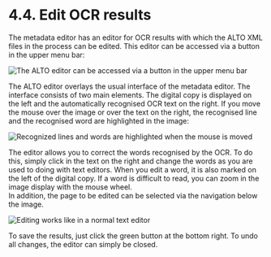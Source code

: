 # 4.4. Edit OCR results

The metadata editor has an editor for OCR results with which the ALTO XML files in the process can be edited. This editor can be accessed via a button in the upper menu bar:

![The ALTO editor can be accessed via a button in the upper menu bar](../../.gitbook/assets/alto_editor1_en.png)

The ALTO editor overlays the usual interface of the metadata editor. The interface consists of two main elements. The digital copy is displayed on the left and the automatically recognised OCR text on the right. If you move the mouse over the image or over the text on the right, the recognised line and the recognised word are highlighted in the image:

![Recognized lines and words are highlighted when the mouse is moved](../../.gitbook/assets/alto_editor2_en.png)

The editor allows you to correct the words recognised by the OCR. To do this, simply click in the text on the right and change the words as you are used to doing with text editors. When you edit a word, it is also marked on the left of the digital copy. If a word is difficult to read, you can zoom in the image display with the mouse wheel.  
In addition, the page to be edited can be selected via the navigation below the image.

![Editing works like in a normal text editor](../../.gitbook/assets/alto_editor3_en.png)

To save the results, just click the green button at the bottom right. To undo all changes, the editor can simply be closed.

